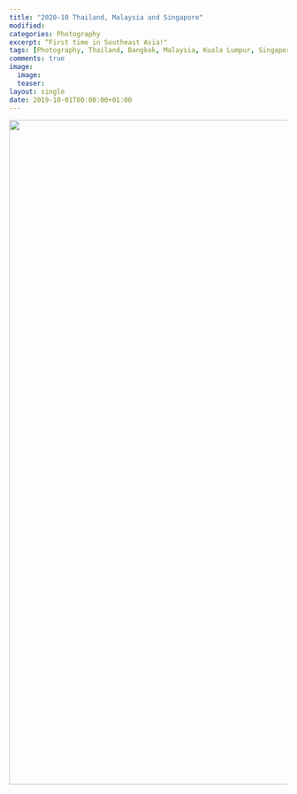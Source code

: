 ```yaml
---
title: "2020-10 Thailand, Malaysia and Singapore"
modified:
categories: Photography
excerpt: “First time in Southeast Asia!"
tags: [Photography, Thailand, Bangkok, Malaysia, Kuala Lumpur, Singapore]
comments: true
image:
  image: 
  teaser: 
layout: single
date: 2019-10-01T00:00:00+01:00
---
```



<center>
<a data-flickr-embed="true" href="https://www.flickr.com/photos/198169598@N04/albums/72177720308198340" title="2019-10 Thailand, Malaysia and Singapore"><img src="https://live.staticflickr.com/65535/52890104060_9666725aab_h.jpg" width="1600" height="1200" alt="2019-10 Thailand, Malaysia and Singapore"/></a><script async src="//embedr.flickr.com/assets/client-code.js" charset="utf-8"></script>
</center>